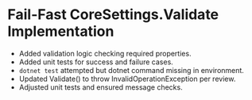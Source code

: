 # Fail-Fast CoreSettings.Validate Implementation
- Added validation logic checking required properties.
- Added unit tests for success and failure cases.
- `dotnet test` attempted but dotnet command missing in environment.
- Updated Validate() to throw InvalidOperationException per review.
- Adjusted unit tests and ensured message checks.
